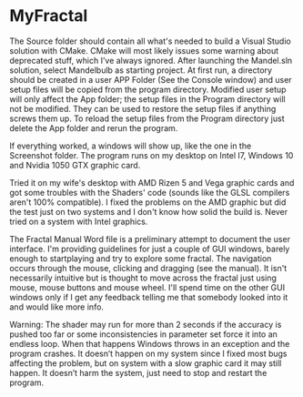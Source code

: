 # MyFractal
The Source folder should contain all what's needed to build a Visual Studio solution with CMake.
CMake will most likely issues some warning about deprecated stuff, which I’ve always ignored.
After launching the Mandel.sln solution, select Mandelbulb as starting project.
At first run, a directory should be created in a user APP Folder (See the Console window) and user setup files will be copied from the program directory.
Modified user setup will only affect the App folder; the setup files in the Program directory will not be modified. They can be used to restore the setup files if anything screws them up.
To reload the setup files from the Program directory just delete the App folder and rerun the program.

If everything worked, a windows will show up, like the one in the Screenshot folder.
The program runs on my desktop on Intel I7, Windows 10 and Nvidia 1050 GTX graphic card.

Tried it on my wife's desktop with AMD Rizen 5 and Vega graphic cards and got some troubles with the Shaders' code (sounds like the GLSL compilers aren't 100% compatible).
I fixed the problems on the AMD graphic but did the test just on two systems and I don't know how solid the build is.
Never tried on a system with Intel graphics.

The Fractal Manual Word file is a preliminary attempt to document the user interface.
I'm providing guidelines for just a couple of GUI windows, barely enough to startplaying and try to explore some fractal.
The navigation occurs through the mouse, clicking and dragging (see the manual).
It isn't necessarily intuitive but is thought to move across the fractal just using mouse, mouse buttons and mouse wheel.
I'll spend time on the other GUI windows only if I get any feedback telling me that somebody looked into it and would like more info.

Warning:
The shader may run for more than 2 seconds if the accuracy is pushed too far or some inconsistencies in parameter set force it into an endless loop.
When that happens Windows throws in an exception and the program crashes.
It doesn’t happen on my system since I fixed most bugs affecting the problem, but on system with a slow graphic card it may still happen. It doesn’t harm the system, just need to stop and restart the program.
